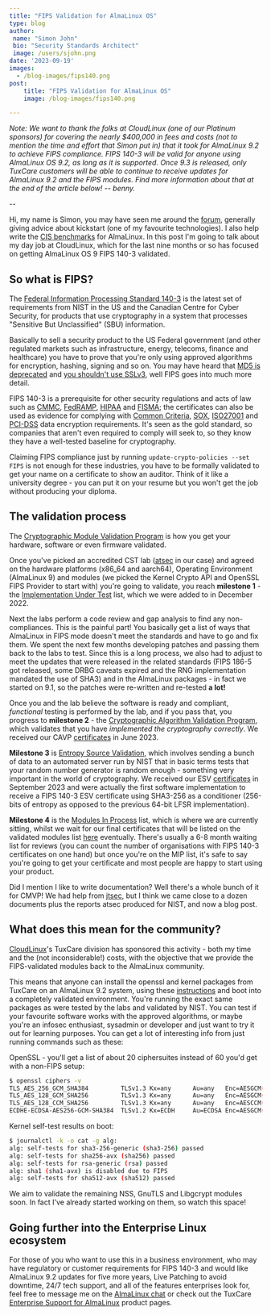 ```yaml
---
title: "FIPS Validation for AlmaLinux OS"
type: blog
author:
 name: "Simon John"
 bio: "Security Standards Architect"
 image: /users/sjohn.png
date: '2023-09-19'
images:
  - /blog-images/fips140.png
post:
    title: "FIPS Validation for AlmaLinux OS"
    image: /blog-images/fips140.png

---
```


*Note: We want to thank the folks at CloudLinux (one of our Platinum sponsors) for covering the nearly $400,000 in fees and costs (not to mention the time and effort that Simon put in) that it took for AlmaLinux 9.2 to achieve FIPS compliance. FIPS 140-3 will be valid for anyone using AlmaLinux OS 9.2, as long as it is supported. Once 9.3 is released, only TuxCare customers will be able to continue to receive updates for AlmaLinux 9.2 and the FIPS modules. Find more information about that at the end of the article below! -- benny.*

--

Hi, my name is Simon, you may have seen me around the [forum](https://almalinux.discourse.group/u/sej7278/), generally giving advice about kickstart (one of my favourite technologies). I also help write the [CIS benchmarks](https://www.cisecurity.org/benchmark/almalinuxos_linux) for AlmaLinux. In this post I'm going to talk about my day job at CloudLinux, which for the last nine months or so has focused on getting AlmaLinux OS 9 FIPS 140-3 validated.

## So what is FIPS?

The [Federal Information Processing Standard 140-3](https://csrc.nist.gov/pubs/fips/140-3/final) is the latest set of requirements from NIST in the US and the Canadian Centre for Cyber Security, for products that use cryptography in a system that processes "Sensitive But Unclassified" (SBU) information.

Basically to sell a security product to the US Federal government (and other regulated markets such as infrastructure, energy, telecoms, finance and healthcare) you have to prove that you're only using approved algorithms for encryption, hashing, signing and so on. You may have heard that [MD5 is deprecated](https://en.wikipedia.org/wiki/MD5) and [you shouldn't use SSLv3](https://security.googleblog.com/2014/10/this-poodle-bites-exploiting-ssl-30.html), well FIPS goes into much more detail.

FIPS 140-3 is a prerequisite for other security regulations and acts of law such as [CMMC](https://dodcio.defense.gov/CMMC/About/), [FedRAMP](https://www.fedramp.gov/), [HIPAA](https://www.hhs.gov/hipaa/index.html) and [FISMA](https://www.cisa.gov/topics/cyber-threats-and-advisories/federal-information-security-modernization-act); the certificates can also be used as evidence for complying with [Common Criteria](https://commoncriteriaportal.org/), [SOX](https://en.wikipedia.org/wiki/Sarbanes%E2%80%93Oxley_Act), [ISO27001](https://www.iso.org/standard/27001) and [PCI-DSS](https://www.pcisecuritystandards.org/) data encryption requirements. It's seen as the gold standard, so companies that aren't even required to comply will seek to, so they know they have a well-tested baseline for cryptography.

Claiming FIPS compliance just by running `update-crypto-policies --set FIPS` is not enough for these industries, you have to be formally validated to get your name on a certificate to show an auditor. Think of it like a university degree - you can put it on your resume but you won't get the job without producing your diploma.

## The validation process

The [Cryptographic Module Validation Program](https://csrc.nist.gov/projects/cryptographic-module-validation-program) is how you get your hardware, software or even firmware validated.

Once you've picked an accredited CST lab ([atsec](https://www.atsec.com/services/fips-140-2-and-fips-140-3-testing/index.html) in our case) and agreed on the hardware platforms (x86_64 and aarch64), Operating Environment (AlmaLinux 9) and modules (we picked the Kernel Crypto API and OpenSSL FIPS Provider to start with) you're going to validate, you reach **milestone 1** - the [Implementation Under Test](https://csrc.nist.gov/Projects/cryptographic-module-validation-program/modules-in-process/IUT-List) list, which we were added to in December 2022.

Next the labs perform a code review and gap analysis to find any non-compliances. This is the painful part! You basically get a list of ways that AlmaLinux in FIPS mode doesn't meet the standards and have to go and fix them. We spent the next few months developing patches and passing them back to the labs to test. Since this is a long process, we also had to adjust to meet the updates that were released in the related standards (FIPS 186-5 got released, some DRBG caveats expired and the RNG implementation mandated the use of SHA3) and in the AlmaLinux packages - in fact we started on 9.1, so the patches were re-written and re-tested **a lot!**

Once you and the lab believe the software is ready and compliant, *functional* testing is performed by the lab, and if you pass that, you progress to **milestone 2** - the [Cryptographic Algorithm Validation Program](https://csrc.nist.gov/projects/cryptographic-algorithm-validation-program), which validates that you have *implemented the cryptography correctly*. We received our CAVP [certificates](https://csrc.nist.gov/projects/cryptographic-algorithm-validation-program/validation-search?searchMode=implementation&vendor=cloudlinux&productType=-1&ipp=100) in June 2023.

**Milestone 3** is [Entropy Source Validation](https://csrc.nist.gov/Projects/cryptographic-module-validation-program/entropy-validations/esv), which involves sending a bunch of data to an automated server run by NIST that in basic terms tests that your random number generator is random enough - something very important in the world of cryptography. We received our ESV [certificates](https://csrc.nist.gov/projects/cryptographic-module-validation-program/entropy-validations/search?Vendor=cloudlinux&ipp=25) in September 2023 and were actually the first software implementation to receive a FIPS 140-3 ESV certificate using SHA3-256 as a conditioner (256-bits of entropy as opposed to the previous 64-bit LFSR implementation).

**Milestone 4** is the [Modules In Process](https://csrc.nist.gov/Projects/cryptographic-module-validation-program/modules-in-process/Modules-In-Process-List) list, which is where we are currently sitting, whilst we wait for our final certificates that will be listed on the validated modules list [here](https://csrc.nist.gov/Projects/cryptographic-module-validation-program/validated-modules/search) eventually. There's usually a 6-8 month waiting list for reviews (you can count the number of organisations with FIPS 140-3 certificates on one hand) but once you're on the MIP list, it's safe to say you're going to get your certificate and most people are happy to start using your product.

Did I mention I like to write documentation? Well there's a whole bunch of it for CMVP! We had help from [jtsec](https://www.jtsec.es/fips-140-3-consulting), but I think we came close to a dozen documents plus the reports atsec produced for NIST, and now a blog post.

## What does this mean for the community?

[CloudLinux](https://www.cloudlinux.com/)'s TuxCare division has sponsored this activity - both my time and the (not inconsiderable!) costs, with the objective that we provide the FIPS-validated modules back to the AlmaLinux community.

This means that anyone can install the openssl and kernel packages from TuxCare on an AlmaLinux 9.2 system, using these [instructions](https://docs.tuxcare.com/enterprise-support-for-almalinux/fips/) and boot into a completely validated environment. You're running the exact same packages as were tested by the labs and validated by NIST. You can test if your favourite software works with the approved algorithms, or maybe you're an infosec enthusiast, sysadmin or developer and just want to try it out for learning purposes. You can get a lot of interesting info from just running commands such as these:

OpenSSL - you'll get a list of about 20 ciphersuites instead of 60 you'd get with a non-FIPS setup:

```bash
$ openssl ciphers -v
TLS_AES_256_GCM_SHA384         TLSv1.3 Kx=any      Au=any   Enc=AESGCM(256)    Mac=AEAD
TLS_AES_128_GCM_SHA256         TLSv1.3 Kx=any      Au=any   Enc=AESGCM(128)    Mac=AEAD
TLS_AES_128_CCM_SHA256         TLSv1.3 Kx=any      Au=any   Enc=AESCCM(128)    Mac=AEAD
ECDHE-ECDSA-AES256-GCM-SHA384  TLSv1.2 Kx=ECDH     Au=ECDSA Enc=AESGCM(256)    Mac=AEAD
```

Kernel self-test results on boot:

```bash
$ journalctl -k -o cat -g alg:
alg: self-tests for sha3-256-generic (sha3-256) passed
alg: self-tests for sha256-avx (sha256) passed
alg: self-tests for rsa-generic (rsa) passed
alg: sha1 (sha1-avx) is disabled due to FIPS
alg: self-tests for sha512-avx (sha512) passed
```

We aim to validate the remaining NSS, GnuTLS and Libgcrypt modules soon. In fact I've already started working on them, so watch this space!

## Going further into the Enterprise Linux ecosystem

For those of you who want to use this in a business environment, who may have regulatory or customer requirements for FIPS 140-3 and would like AlmaLinux 9.2 updates for five more years, Live Patching to avoid downtime, 24/7 tech support, and all of the features enterprises look for, feel free to message me on the [AlmaLinux chat](https://chat.almalinux.org/almalinux/messages/@sej7278) or check out the TuxCare [Enterprise Support for AlmaLinux](https://tuxcare.com/almalinux-enterprise-support/) product pages.
